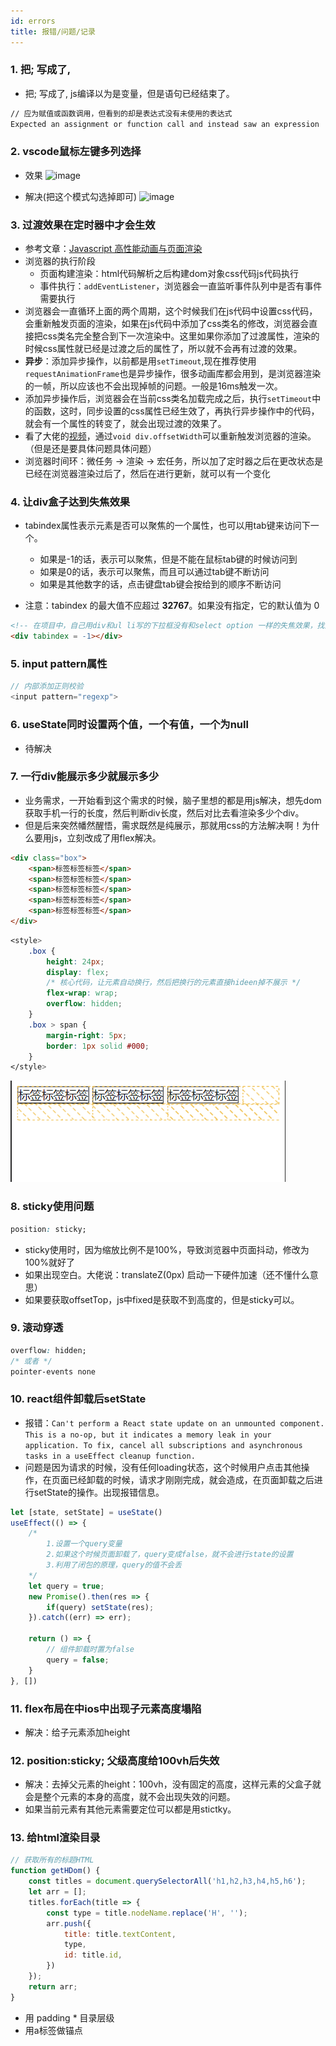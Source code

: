 ```yaml
---
id: errors
title: 报错/问题/记录
---
```


### 1. 把; 写成了,
- 把; 写成了,  js编译以为是变量，但是语句已经结束了。
```cmd
// 应为赋值或函数调用，但看到的却是表达式没有未使用的表达式
Expected an assignment or function call and instead saw an expression  no-unused-expressions
```

### 2. vscode鼠标左键多列选择
- 效果
![image](../static/resource/select.png)

- 解决(把这个模式勾选掉即可)
![image](../static/resource/vscodeconfig.png)

### 3. 过渡效果在定时器中才会生效
- 参考文章：[Javascript 高性能动画与页面渲染](https://www.infoq.cn/article/javascript-high-performance-animation-and-page-rendering/)
- 浏览器的执行阶段
    + 页面构建渲染：html代码解析之后构建dom对象css代码js代码执行
    + 事件执行：`addEventListener`，浏览器会一直监听事件队列中是否有事件需要执行
- 浏览器会一直循环上面的两个周期，这个时候我们在js代码中设置css代码，会重新触发页面的渲染，如果在js代码中添加了css类名的修改，浏览器会直接把css类名完全整合到下一次渲染中。这里如果你添加了过渡属性，渲染的时候css属性就已经是过渡之后的属性了，所以就不会再有过渡的效果。
- **异步**：添加异步操作，以前都是用`setTimeout`,现在推荐使用`requestAnimationFrame`也是异步操作，很多动画库都会用到，是浏览器渲染的一帧，所以应该也不会出现掉帧的问题。一般是16ms触发一次。
- 添加异步操作后，浏览器会在当前css类名加载完成之后，执行`setTimeout`中的函数，这时，同步设置的css属性已经生效了，再执行异步操作中的代码，就会有一个属性的转变了，就会出现过渡的效果了。
- 看了大佬的[视频](https://www.bilibili.com/video/BV1TA411T7ne)，通过`void div.offsetWidth`可以重新触发浏览器的渲染。（但是还是要具体问题具体问题）
- 浏览器时间环：微任务 -> 渲染 -> 宏任务，所以加了定时器之后在更改状态是已经在浏览器渲染过后了，然后在进行更新，就可以有一个变化

### 4. 让div盒子达到失焦效果
- tabindex属性表示元素是否可以聚焦的一个属性，也可以用tab键来访问下一个。
    + 如果是-1的话，表示可以聚焦，但是不能在鼠标tab键的时候访问到
    + 如果是0的话，表示可以聚焦，而且可以通过tab键不断访问
    + 如果是其他数字的话，点击键盘tab键会按给到的顺序不断访问

- 注意：tabindex 的最大值不应超过 **32767**。如果没有指定，它的默认值为 0
```html
<!-- 在项目中，自己用div和ul li写的下拉框没有和select option 一样的失焦效果，找到了这种方式解决 -->
<div tabindex = -1></div>
```

### 5. input pattern属性
```js
// 内部添加正则校验
<input pattern="regexp">
```

### 6. useState同时设置两个值，一个有值，一个为null
- 待解决

### 7. 一行div能展示多少就展示多少
- 业务需求，一开始看到这个需求的时候，脑子里想的都是用js解决，想先dom获取手机一行的长度，然后判断div长度，然后对比去看渲染多少个div。
- 但是后来突然幡然醒悟，需求既然是纯展示，那就用css的方法解决啊！为什么要用js，立刻改成了用flex解决。
```html
<div class="box">
    <span>标签标签标签</span>
    <span>标签标签标签</span>
    <span>标签标签标签</span>
    <span>标签标签标签</span>
    <span>标签标签标签</span>
</div>
```

```css
<style>
    .box {
        height: 24px;
        display: flex;
        /* 核心代码，让元素自动换行，然后把换行的元素直接hideen掉不展示 */
        flex-wrap: wrap;
        overflow: hidden;
    }
    .box > span {
        margin-right: 5px;
        border: 1px solid #000;
    }
</style>
```
![image](../static/resource/label.png)


### 8. sticky使用问题
```css
position: sticky;
```
- sticky使用时，因为缩放比例不是100%，导致浏览器中页面抖动，修改为100%就好了
- 如果出现空白。大佬说：translateZ(0px) 启动一下硬件加速（还不懂什么意思）
- 如果要获取offsetTop，js中fixed是获取不到高度的，但是sticky可以。

### 9. 滚动穿透
```css
overflow: hidden;
/* 或者 */
pointer-events none
```

### 10. react组件卸载后setState
- 报错：`Can't perform a React state update on an unmounted component. This is a no-op, but it indicates a memory leak in your application. To fix, cancel all subscriptions and asynchronous tasks in a useEffect cleanup function.`
- 问题是因为请求的时候，没有任何loading状态，这个时候用户点击其他操作，在页面已经卸载的时候，请求才刚刚完成，就会造成，在页面卸载之后进行setState的操作。出现报错信息。
```js
let [state, setState] = useState()
useEffect(() => {
    /* 
        1.设置一个query变量
        2.如果这个时候页面卸载了，query变成false，就不会进行state的设置
        3.利用了闭包的原理，query的值不会丢
    */
    let query = true;
    new Promise().then(res => {
        if(query) setState(res);
    }).catch((err) => err);

    return () => {
        // 组件卸载时置为false
        query = false;
    }
}, [])
```

### 11. flex布局在中ios中出现子元素高度塌陷
- 解决：给子元素添加height

### 12. position:sticky; 父级高度给100vh后失效
- 解决：去掉父元素的height：100vh，没有固定的高度，这样元素的父盒子就会是整个元素的本身的高度，就不会出现失效的问题。
- 如果当前元素有其他元素需要定位可以都是用stictky。

### 13. 给html渲染目录
```js
// 获取所有的标题HTML
function getHDom() {
	const titles = document.querySelectorAll('h1,h2,h3,h4,h5,h6');
	let arr = [];
	titles.forEach(title => {
		const type = title.nodeName.replace('H', '');
		arr.push({
			title: title.textContent,
			type,
			id: title.id,
		})
	});
	return arr;
}
```
- 用 padding * 目录层级
- 用a标签做锚点